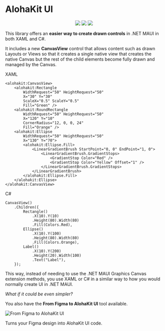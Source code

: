 # AlohaKit UI

<div align="center">
   <a href="https://www.nuget.org/packages/AlohaKit.UI"><img src="https://img.shields.io/nuget/v/AlohaKit.UI?color=blue&style=flat-square&logo=nuget"></a>
   <a href="https://www.nuget.org/packages/AlohaKit.UI"><img src="https://img.shields.io/nuget/dt/AlohaKit.UI.svg?style=flat-square"></a>
   <a href="./LICENSE"><img src="https://img.shields.io/github/license/jsuarezruiz/AlohaKit.UI"></a>
</div>

This library offers an **easier way to create drawn controls** in .NET MAUI in both XAML and C#.

It includes a new **CanvasView** control that allows content such as drawn Layouts or Views so that it creates a single native view that creates the native Canvas but the rest of the child elements become fully drawn and managed by the Canvas.

XAML

```
<alohakit:CanvasView>
    <alohakit:Rectangle
        WidthRequest="50" HeightRequest="50" 
        X="30" Y="30" 
        ScaleX="0.5" ScaleY="0.5"
        Fill="Green" />
    <alohakit:RoundRectangle
        WidthRequest="50" HeightRequest="50" 
        X="120" Y="10" 
        CornerRadius="12, 0, 0, 24"
        Fill="Orange" />
    <alohakit:Ellipse
        WidthRequest="50" HeightRequest="50" 
        X="130" Y="70">
        <alohakit:Ellipse.Fill>
            <LinearGradientBrush StartPoint="0, 0" EndPoint="1, 0">
                <LinearGradientBrush.GradientStops>
                    <GradientStop Color="Red" />
                    <GradientStop Color="Yellow" Offset="1" />
                </LinearGradientBrush.GradientStops>
            </LinearGradientBrush>
        </alohakit:Ellipse.Fill>
    </alohakit:Ellipse>
</alohakit:CanvasView>

```
C#

```
CanvasView()
    .Children({
        Rectangle()
            .X(10).Y(10)
            .Height(80).Width(80)
            .Fill(Colors.Red),
        Ellipse() 
            .X(10).Y(100)
            .Height(80).Width(80)
            .Fill(Colors.Orange),
        Label()
            .X(10).Y(200)
            .Height(20).Width(100)
            .Text("Label"),
    });
```

This way, instead of needing to use the .NET MAUI Graphics Canvas extension methods, you use XAML or C# in a similar way to how you would normally create UI in .NET MAUI.

_What if it could be even simpler?_

You also have the **From Figma to AlohaKit UI** tool available.

![From Figma to AlohaKit UI](images/alohaui-figma.gif)

Turns your Figma design into AlohaKit UI code.